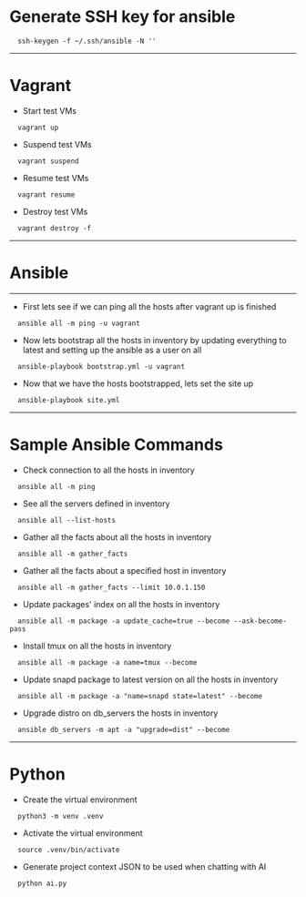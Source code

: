 # Generate SSH key for ansible

```shell
  ssh-keygen -f ~/.ssh/ansible -N ''
```

---

# Vagrant

- Start test VMs

```shell
  vagrant up
```

- Suspend test VMs

```shell
  vagrant suspend
```

- Resume test VMs

```shell
  vagrant resume
```

- Destroy test VMs

```shell
  vagrant destroy -f
```

---

# Ansible

---

- First lets see if we can ping all the hosts after vagrant up is finished

```shell
  ansible all -m ping -u vagrant
```

- Now lets bootstrap all the hosts in inventory by updating everything to latest and setting up the ansible as a user on all

```shell
  ansible-playbook bootstrap.yml -u vagrant
```

- Now that we have the hosts bootstrapped, lets set the site up

```shell
  ansible-playbook site.yml
```

---

# Sample Ansible Commands

- Check connection to all the hosts in inventory

```shell
  ansible all -m ping
```

- See all the servers defined in inventory

```shell
  ansible all --list-hosts
```

- Gather all the facts about all the hosts in inventory

```shell
  ansible all -m gather_facts
```

- Gather all the facts about a specified host in inventory

```shell
  ansible all -m gather_facts --limit 10.0.1.150
```

- Update packages' index on all the hosts in inventory

```shell
  ansible all -m package -a update_cache=true --become --ask-become-pass
```

- Install tmux on all the hosts in inventory

```shell
  ansible all -m package -a name=tmux --become
```

- Update snapd package to latest version on all the hosts in inventory

```shell
  ansible all -m package -a "name=snapd state=latest" --become
```

- Upgrade distro on db_servers the hosts in inventory

```shell
  ansible db_servers -m apt -a "upgrade=dist" --become
```

---

# Python

- Create the virtual environment

```shell
  python3 -m venv .venv
```

- Activate the virtual environment

```shell
  source .venv/bin/activate
```

- Generate project context JSON to be used when chatting with AI

```shell
  python ai.py
```